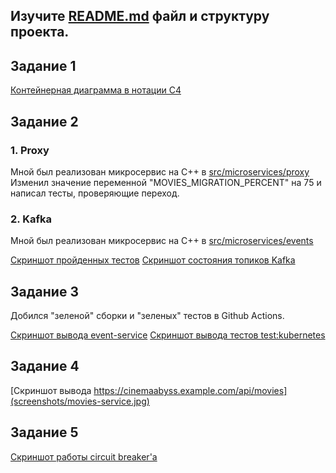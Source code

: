 ## Изучите [README.md](README.md) файл и структуру проекта.

## Задание 1


[Контейнерная диаграмма в нотации С4](docs/c4/containers.puml)

## Задание 2

### 1. Proxy


Мной был реализован микросервис на C++ в [src/microservices/proxy](src/microservices/proxy/)
Изменил значение переменной "MOVIES_MIGRATION_PERCENT" на 75 и написал тесты, проверяющие переход.

### 2. Kafka


Мной был реализован микросервис на C++ в [src/microservices/events](src/microservices/events/)

[Скриншот пройденных тестов](screenshots/passed_postman_tests.png)
[Скриншот состояния топиков Kafka](screenshots/kafka_topics_status.png)

## Задание 3


Добился "зеленой" сборки и "зеленых" тестов в Github Actions.

[Cкриншот вывода event-service](screenshots/events-service.jpg)
[Cкриншот вывода тестов test:kubernetes](screenshots/test_kubernetes.jpg)

## Задание 4


[Скриншот вывода https://cinemaabyss.example.com/api/movies](screenshots/movies-service.jpg)

## Задание 5


[Скриншот работы circuit breaker'а](screenshots/circuit-breaker.jpg)
